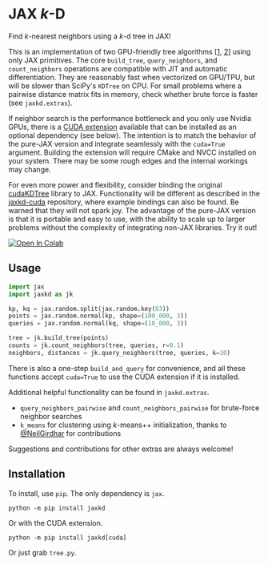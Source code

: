 # JAX *k*-D
Find *k*-nearest neighbors using a *k*-d tree in JAX!

This is an implementation of two GPU-friendly tree algorithms [[1](https://arxiv.org/abs/2211.00120), [2](https://arxiv.org/abs/2210.12859)] using only JAX primitives. The core `build_tree`, `query_neighbors`, and `count_neighbors` operations are compatible with JIT and automatic differentiation. They are reasonably fast when vectorized on GPU/TPU, but will be slower than SciPy's `KDTree` on CPU. For small problems where a pairwise distance matrix fits in memory, check whether brute force is faster (see `jaxkd.extras`).

If neighbor search is the performance bottleneck and you only use Nvidia GPUs, there is a [CUDA extension](https://github.com/dodgebc/jaxkd-cuda)  available that can be installed as an optional dependency (see below). The intention is to match the behavior of the pure-JAX version and integrate seamlessly with the `cuda=True` argument. Building the extension will require CMake and NVCC installed on your system. There may be some rough edges and the internal workings may change.

For even more power and flexibility, consider binding the original [cudaKDTree](https://github.com/ingowald/cudaKDTree) library to JAX. Functionality will be different as described in the [jaxkd-cuda](https://github.com/dodgebc/jaxkd-cuda) repository, where example bindings can also be found. Be warned that they will not spark joy. The advantage of the pure-JAX version is that it is portable and easy to use, with the ability to scale up to larger problems without the complexity of integrating non-JAX libraries. Try it out!

<a target="_blank" href="https://colab.research.google.com/github/dodgebc/jaxkd/blob/main/demo.ipynb">
  <img src="https://colab.research.google.com/assets/colab-badge.svg" alt="Open In Colab"/>
</a>


## Usage

```python
import jax
import jaxkd as jk

kp, kq = jax.random.split(jax.random.key(83))
points = jax.random.normal(kp, shape=(100_000, 3))
queries = jax.random.normal(kq, shape=(10_000, 3))

tree = jk.build_tree(points)
counts = jk.count_neighbors(tree, queries, r=0.1)
neighbors, distances = jk.query_neighbors(tree, queries, k=10)
```

There is also a one-step `build_and_query` for convenience, and all these functions accept `cuda=True` to use the CUDA extension if it is installed.

Additional helpful functionality can be found in `jaxkd.extras`.
- `query_neighbors_pairwise` and `count_neighbors_pairwise` for brute-force neighbor searches
- `k_means` for clustering using *k*-means++ initialization, thanks to [@NeilGirdhar](https://github.com/NeilGirdhar) for contributions

Suggestions and contributions for other extras are always welcome!

## Installation
To install, use `pip`. The only dependency is `jax`.
```
python -m pip install jaxkd
```
Or with the CUDA extension.
```
python -m pip install jaxkd[cuda]
```
Or just grab `tree.py`.